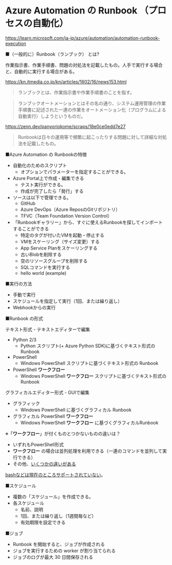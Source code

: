 # Azure Automation の Runbook （プロセスの自動化）

https://learn.microsoft.com/ja-jp/azure/automation/automation-runbook-execution

■（一般的に）Runbook（ランブック） とは?

作業指示書、作業手順書、問題の対処法を記載したもの。人手で実行する場合と、自動的に実行する場合がある。

https://kn.itmedia.co.jp/kn/articles/1602/16/news153.html

> ランブックとは、作業指示書や作業手順書のことを指す。

> ランブックオートメーションとはその名の通り、システム運用管理の作業手順書に記述された一連の作業をオートメーション化（プログラムによる自動実行）しようというものだ。

https://zenn.dev/panyoriokome/scraps/18e0ce0edd7e27

> Runbookは日々の運用等で頻繁に起こったりする問題に対して詳細な対処法を記載したもの。

■Azure Automation の Runbookの特徴

- 自動化のためのスクリプト
  - オプションでパラメーターを指定することができる。
- Azure Portal上で作成・編集できる
  - テスト実行ができる。
  - 作成が完了したら「発行」する
- ソースは以下で管理できる。
  - GitHub
  - Azure DevOps（Azure ReposのGitリポジトリ）
  - TFVC（Team Foundation Version Control）
- 「Runbookギャラリー」から、すぐに使えるRunbookを探してインポートすることができる
  - 特定のタグが付いたVMを起動・停止する
  - VMをスケーリング（サイズ変更）する
  - App Service Planをスケーリングする
  - 古いBlobを削除する
  - 空のリソースグループを削除する
  - SQLコマンドを実行する
  - hello world (example)

■実行の方法

- 手動で実行
- スケジュールを指定して実行（1回、または繰り返し）
- Webhookからの実行

■Runbook の形式

テキスト形式 - テキストエディターで編集
- Python 2/3
  - Python スクリプト(+ Azure Python SDK)に基づくテキスト形式の Runbook
- PowerShell
  - Windows PowerShell スクリプトに基づくテキスト形式の Runbook
- PowerShell **ワークフロー**
  - Windows PowerShell **ワークフロー** スクリプトに基づくテキスト形式の Runbook

グラフィカルエディター形式 - GUIで編集
- グラフィック
  - Windows PowerShell に基づくグラフィカル Runbook
- グラフィカル PowerShell **ワークフロー**
  - Windows PowerShell **ワークフロー** に基づくグラフィカルRunbook

※「**ワークフロー**」が付くものとつかないものの違いは？

- いずれもPowerShell形式
- **ワークフロー** の場合は並列処理を利用できる（一連のコマンドを並列して実行できる）
- その他、[いくつかの違いがある](https://docs.microsoft.com/ja-jp/azure/automation/automation-powershell-workflow)

[bashなどは現在のところサポートされていない](https://feedback.azure.com/forums/246290-automation/suggestions/13405419-allow-bash-perl-php-scripts-on-azure-automation)。

■スケジュール

- 複数の「スケジュール」を作成できる。
- 各スケジュール
  - 名前、説明
  - 1回、または繰り返し（1週間毎など）
  - 有効期限を設定できる

■ジョブ

- Runbook を開始すると、ジョブが作成される
- ジョブを実行するための worker が割り当てられる
- ジョブのログが最大 30 日間保存される
